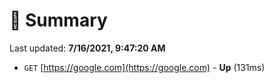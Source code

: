# 📖 Summary
Last updated: **7/16/2021, 9:47:20 AM**

- `GET` [https://google.com](https://google.com) - **Up** (131ms)
